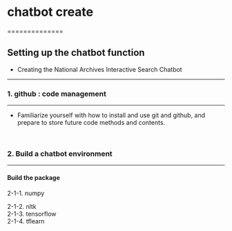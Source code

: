 # chatbot create 

==============
## Setting up the chatbot function
- Creating the National Archives Interactive Search Chatbot
-------------

### 1. github : code management
--------------------
- Familiarize yourself with how to install and use git and github, and prepare to store future code methods and contents.

<br/>

### 2. Build a chatbot environment
--------------------

#### Build the package

2-1-1. numpy <br/>

2-1-2. nltk <br/>
2-1-3. tensorflow <br/>
2-1-4. tflearn <br/>